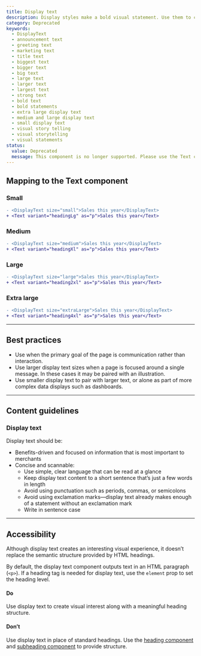 ```yaml
---
title: Display text
description: Display styles make a bold visual statement. Use them to create impact when the main goal is visual storytelling. For example, use display text to convince or reassure merchants such as in marketing content or to capture attention during onboarding.
category: Deprecated
keywords:
  - DisplayText
  - announcement text
  - greeting text
  - marketing text
  - title text
  - biggest text
  - bigger text
  - big text
  - large text
  - larger text
  - largest text
  - strong text
  - bold text
  - bold statements
  - extra large display text
  - medium and large display text
  - small display text
  - visual story telling
  - visual storytelling
  - visual statements
status:
  value: Deprecated
  message: This component is no longer supported. Please use the Text component instead.
---
```


## Mapping to the Text component

### Small

```diff
- <DisplayText size="small">Sales this year</DisplayText>
+ <Text variant="headingLg" as="p">Sales this year</Text>
```

### Medium

```diff
- <DisplayText size="medium">Sales this year</DisplayText>
+ <Text variant="headingXl" as="p">Sales this year</Text>
```

### Large

```diff
- <DisplayText size="large">Sales this year</DisplayText>
+ <Text variant="heading2xl" as="p">Sales this year</Text>
```

### Extra large

```diff
- <DisplayText size="extraLarge">Sales this year</DisplayText>
+ <Text variant="heading4xl" as="p">Sales this year</Text>
```

---

## Best practices

- Use when the primary goal of the page is communication rather than interaction.
- Use larger display text sizes when a page is focused around a single message. In these cases it may be paired with an illustration.
- Use smaller display text to pair with larger text, or alone as part of more complex data displays such as dashboards.

---

## Content guidelines

### Display text

Display text should be:

- Benefits-driven and focused on information that is most important to merchants
- Concise and scannable:
  - Use simple, clear language that can be read at a glance
  - Keep display text content to a short sentence that’s just a few words in length
  - Avoid using punctuation such as periods, commas, or semicolons
  - Avoid using exclamation marks—display text already makes enough of a statement without an exclamation mark
  - Write in sentence case

---

## Accessibility

Although display text creates an interesting visual experience, it doesn’t replace the semantic structure provided by HTML headings.

By default, the display text component outputs text in an HTML paragraph (`<p>`). If a heading tag is needed for display text, use the `element` prop to set the heading level.

<DoDont>

#### Do

Use display text to create visual interest along with a meaningful heading structure.

#### Don’t

Use display text in place of standard headings. Use the [heading component](https://polaris.shopify.com/components/heading) and [subheading component](https://polaris.shopify.com/components/subheading) to provide structure.

</DoDont>
